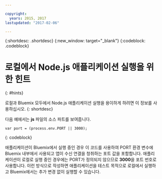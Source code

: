 ```yaml
---

copyright:
  years: 2015, 2017
lastupdated: "2017-02-06"

---
```


{:shortdesc: .shortdesc}
{:new_window: target="_blank"}
{:codeblock: .codeblock}


# 로컬에서 Node.js 애플리케이션 실행을 위한 힌트
{: #hints}

로컬과 Bluemix 모두에서 Node.js 애플리케이션 실행을 용이하게 하려면 이 정보를 사용하십시오.
{: shortdesc}

다음 예에서는 **js** 파일의 소스 파트를 보여줍니다. 
```
var port = (process.env.PORT || 3000);
```
{: codeblock}

애플리케이션이 Bluemix에서 실행 중인 경우 이 코드를 사용하여 PORT 환경 변수에 Bluemix 내부에서 사용되고 앱이 수신 연결을 청취하는 포트 값을 포함합니다. 애플리케이션이 로컬로 실행 중인 경우에는 PORT가 정의되지 않으므로 **3000**을 포트 번호로 사용합니다. 이런 방식으로 작성하면 애플리케이션을 테스트 목적으로 로컬에서 실행하고 Bluemix에서는 추가 변경 없이 실행할 수 있습니다. 
